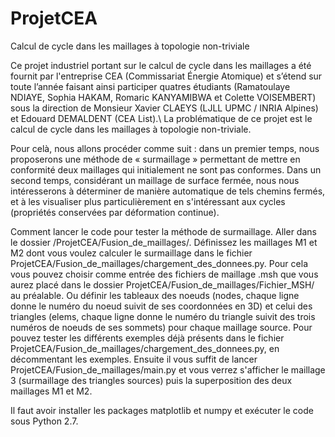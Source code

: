 # ProjetCEA
Calcul de cycle dans les maillages à topologie non-triviale


Ce projet industriel portant sur le calcul de cycle dans les maillages a été fournit par l'entreprise CEA (Commissariat Énergie Atomique) et s’étend sur toute l’année faisant ainsi participer quatres étudiants (Ramatoulaye NDIAYE, Sophia HAKAM, Romaric KANYAMIBWA et Colette VOISEMBERT) sous la direction de Monsieur Xavier
CLAEYS (LJLL UPMC / INRIA Alpines) et Edouard DEMALDENT (CEA List).\\
La problématique de ce projet est le calcul de cycle dans les maillages à topologie non-triviale.

Pour celà, nous allons procéder comme suit : dans un premier temps, nous proposerons une méthode de « surmaillage » permettant de mettre en conformité deux maillages qui initialement ne sont pas conformes. Dans un second temps, considérant un maillage de surface fermée, nous nous intéresserons à déterminer
de manière automatique de tels chemins fermés, et à les visualiser plus particulièrement en s'intéressant aux cycles (propriétés conservées par déformation continue).

Comment lancer le code pour tester la méthode de surmaillage. 
Aller dans le dossier /ProjetCEA/Fusion_de_maillages/. Définissez les maillages M1 et M2 dont vous voulez calculer le surmaillage dans le fichier ProjetCEA/Fusion_de_maillages/chargement_des_donnees.py. Pour cela vous pouvez choisir comme entrée des fichiers de maillage .msh que vous aurez placé dans le dossier ProjetCEA/Fusion_de_maillages/Fichier_MSH/ au préalable. Ou définir les tableaux des noeuds (nodes, chaque ligne donne le numéro du noeud suivit de ses coordonnées en 3D) et celui des triangles (elems, chaque ligne donne le numéro du triangle suivit des trois numéros de noeuds de ses sommets) pour chaque maillage source. Pour pouvez tester les différents exemples déjà présents dans le fichier ProjetCEA/Fusion_de_maillages/chargement_des_donnees.py, en décommentant les exemples. Ensuite il vous suffit de lancer  ProjetCEA/Fusion_de_maillages/main.py et vous verrez s'afficher le maillage 3 (surmaillage des triangles sources) puis la superposition des deux maillages M1 et M2.

Il faut avoir installer les packages matplotlib et numpy et exécuter le code sous Python 2.7.




